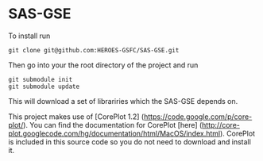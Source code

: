 SAS-GSE
=======

To install run

    git clone git@github.com:HEROES-GSFC/SAS-GSE.git

Then go into your the root directory of the project and run

    git submodule init
    git submodule update
 
 This will download a set of librariries which the SAS-GSE depends on.
 
This project makes use of [CorePlot 1.2] (https://code.google.com/p/core-plot/). 
You can find the documentation for CorePlot [here] (http://core-plot.googlecode.com/hg/documentation/html/MacOS/index.html). 
CorePlot is included in this source code so you do not need to download and install it.
